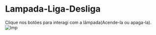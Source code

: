 # Lampada-Liga-Desliga
 Clique nos botões para interagi com a lâmpada(Acende-la ou apaga-la).![lmp](https://user-images.githubusercontent.com/78741650/188293417-dc1864f4-4215-4537-b305-3c37ef8889df.jpg)

